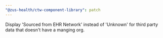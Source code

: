 ```yaml
---
"@zus-health/ctw-component-library": patch
---
```


Display 'Sourced from EHR Network' instead of 'Unknown' for third party data that doesn't have a manging org.
